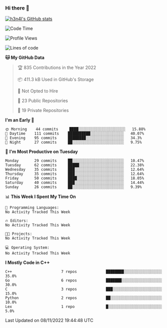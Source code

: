 ### Hi there 👋

[![h3n4l's GitHub stats](https://github-readme-stats.vercel.app/api?username=h3n4l&count_private=true&show_icons=true&theme=radical)](https://github.com/h3n4l/github-readme-stats)

<!--START_SECTION:waka-->
![Code Time](http://img.shields.io/badge/Code%20Time-771%20hrs%201%20min-blue)

![Profile Views](http://img.shields.io/badge/Profile%20Views-10-blue)

![Lines of code](https://img.shields.io/badge/From%20Hello%20World%20I%27ve%20Written-44%20Thousand%20lines%20of%20code-blue)

**🐱 My GitHub Data** 

> 🏆 835 Contributions in the Year 2022
 > 
> 📦 411.3 kB Used in GitHub's Storage 
 > 
> 🚫 Not Opted to Hire
 > 
> 📜 23 Public Repositories 
 > 
> 🔑 19 Private Repositories  
 > 
**I'm an Early 🐤** 

```text
🌞 Morning    44 commits     ████░░░░░░░░░░░░░░░░░░░░░   15.88% 
🌆 Daytime    111 commits    ██████████░░░░░░░░░░░░░░░   40.07% 
🌃 Evening    95 commits     ████████░░░░░░░░░░░░░░░░░   34.3% 
🌙 Night      27 commits     ██░░░░░░░░░░░░░░░░░░░░░░░   9.75%

```
📅 **I'm Most Productive on Tuesday** 

```text
Monday       29 commits     ██░░░░░░░░░░░░░░░░░░░░░░░   10.47% 
Tuesday      62 commits     █████░░░░░░░░░░░░░░░░░░░░   22.38% 
Wednesday    35 commits     ███░░░░░░░░░░░░░░░░░░░░░░   12.64% 
Thursday     35 commits     ███░░░░░░░░░░░░░░░░░░░░░░   12.64% 
Friday       50 commits     ████░░░░░░░░░░░░░░░░░░░░░   18.05% 
Saturday     40 commits     ███░░░░░░░░░░░░░░░░░░░░░░   14.44% 
Sunday       26 commits     ██░░░░░░░░░░░░░░░░░░░░░░░   9.39%

```


📊 **This Week I Spent My Time On** 

```text
💬 Programming Languages: 
No Activity Tracked This Week

🔥 Editors: 
No Activity Tracked This Week

🐱‍💻 Projects: 
No Activity Tracked This Week

💻 Operating System: 
No Activity Tracked This Week

```

**I Mostly Code in C++** 

```text
C++                      7 repos             ████████░░░░░░░░░░░░░░░░░   35.0% 
Go                       6 repos             ███████░░░░░░░░░░░░░░░░░░   30.0% 
C                        3 repos             ███░░░░░░░░░░░░░░░░░░░░░░   15.0% 
Python                   2 repos             ██░░░░░░░░░░░░░░░░░░░░░░░   10.0% 
Lex                      1 repo              █░░░░░░░░░░░░░░░░░░░░░░░░   5.0%

```



 Last Updated on 08/11/2022 19:44:48 UTC
<!--END_SECTION:waka-->

